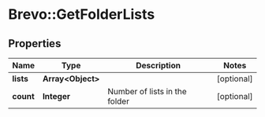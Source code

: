# Brevo::GetFolderLists

## Properties
Name | Type | Description | Notes
------------ | ------------- | ------------- | -------------
**lists** | **Array&lt;Object&gt;** |  | [optional] 
**count** | **Integer** | Number of lists in the folder | [optional] 


